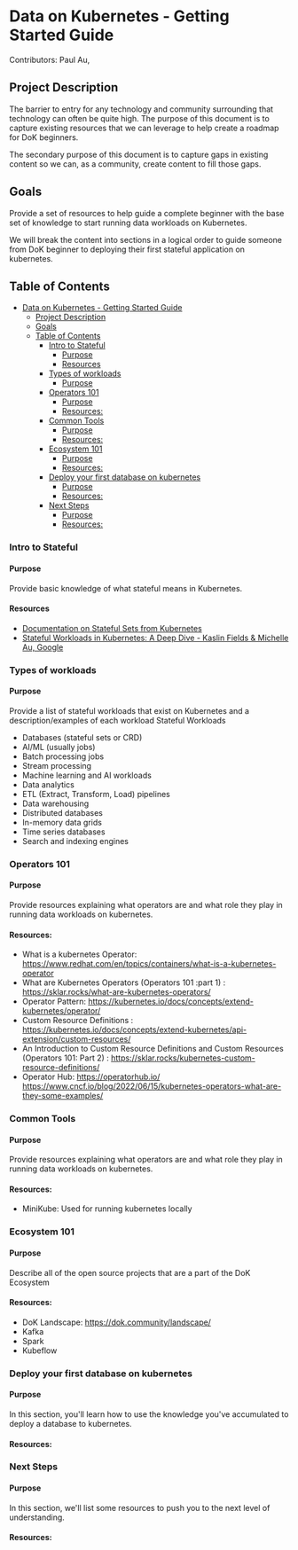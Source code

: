 # Data on Kubernetes - Getting Started Guide

Contributors: Paul Au,

## Project Description

The barrier to entry for any technology and community surrounding that technology can often be quite high. The purpose of this document is to capture existing resources that we can leverage to help create a roadmap for DoK beginners.

The secondary purpose of this document is to capture gaps in existing content so we can, as a community, create content to fill those gaps.

## Goals

Provide a set of resources to help guide a complete beginner with the base set of knowledge to start running data workloads on Kubernetes.

We will break the content into sections in a logical order to guide someone from DoK beginner to deploying their first stateful application on kubernetes.

## Table of Contents

- [Data on Kubernetes - Getting Started Guide](#data-on-kubernetes---getting-started-guide)
  - [Project Description](#project-description)
  - [Goals](#goals)
  - [Table of Contents](#table-of-contents)
    - [Intro to Stateful](#intro-to-stateful)
      - [Purpose](#purpose)
      - [Resources](#resources)
    - [Types of workloads](#types-of-workloads)
      - [Purpose](#purpose-1)
    - [Operators 101](#operators-101)
      - [Purpose](#purpose-2)
      - [Resources:](#resources-1)
    - [Common Tools](#common-tools)
      - [Purpose](#purpose-3)
      - [Resources:](#resources-2)
    - [Ecosystem 101](#ecosystem-101)
      - [Purpose](#purpose-4)
      - [Resources:](#resources-3)
    - [Deploy your first database on kubernetes](#deploy-your-first-database-on-kubernetes)
      - [Purpose](#purpose-5)
      - [Resources:](#resources-4)
    - [Next Steps](#next-steps)
      - [Purpose](#purpose-6)
      - [Resources:](#resources-5)

### Intro to Stateful

#### Purpose

Provide basic knowledge of what stateful means in Kubernetes.

#### Resources

- [Documentation on Stateful Sets from Kubernetes](https://kubernetes.io/docs/tutorials/stateful-application/basic-stateful-set/)
- [Stateful Workloads in Kubernetes: A Deep Dive - Kaslin Fields & Michelle Au, Google](https://youtu.be/688K9UlEbPk?si=BNH7a5JWMlZWtbyU)

### Types of workloads

#### Purpose

Provide a list of stateful workloads that exist on Kubernetes and a description/examples of each workload
Stateful Workloads

- Databases (stateful sets or CRD)
- AI/ML (usually jobs)
- Batch processing jobs
- Stream processing
- Machine learning and AI workloads
- Data analytics
- ETL (Extract, Transform, Load) pipelines
- Data warehousing
- Distributed databases
- In-memory data grids
- Time series databases
- Search and indexing engines


### Operators 101

#### Purpose

Provide resources explaining what operators are and what role they play in running data workloads on kubernetes.

#### Resources:

- What is a kubernetes Operator: https://www.redhat.com/en/topics/containers/what-is-a-kubernetes-operator
- What are Kubernetes Operators (Operators 101 :part 1) : https://sklar.rocks/what-are-kubernetes-operators/
- Operator Pattern: https://kubernetes.io/docs/concepts/extend-kubernetes/operator/
- Custom Resource Definitions : https://kubernetes.io/docs/concepts/extend-kubernetes/api-extension/custom-resources/
- An Introduction to Custom Resource Definitions and Custom Resources (Operators 101: Part 2) : https://sklar.rocks/kubernetes-custom-resource-definitions/
- Operator Hub: https://operatorhub.io/
https://www.cncf.io/blog/2022/06/15/kubernetes-operators-what-are-they-some-examples/


### Common Tools

#### Purpose
Provide resources explaining what operators are and what role they play in running data workloads on kubernetes.

#### Resources:

- MiniKube: Used for running kubernetes locally

### Ecosystem 101

#### Purpose

Describe all of the open source projects that are a part of the DoK Ecosystem

#### Resources:

- DoK Landscape: https://dok.community/landscape/
- Kafka
- Spark
- Kubeflow

### Deploy your first database on kubernetes

#### Purpose

In this section, you'll learn how to use the knowledge you've accumulated to deploy a database to kubernetes.

#### Resources:

### Next Steps

#### Purpose
In this section, we'll list some resources to push you to the next level of understanding.

#### Resources:
